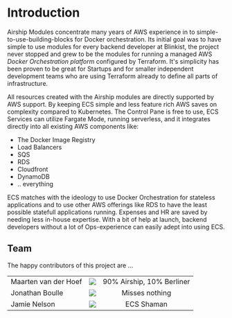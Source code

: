 # Introduction

Airship Modules concentrate many years of AWS experience in to simple-to-use-building-blocks for Docker orchestration. Its initial goal was to have simple to use modules for every backend developer at Blinkist, the project never stopped and grew to be the modules for running a managed AWS *Docker Orchestration platform* configured by Terraform. It's simplicity has been proven to be great for Startups and for smaller independent development teams who are using Terraform already to define all parts of infrastructure.

All resources created with the Airship modules are directly supported by AWS support. By keeping ECS simple and less feature rich AWS saves on complexity compared to Kubernetes. The Control Pane is free to use, ECS Services can utilize Fargate Mode, running serverless, and it integrates directly into all existing AWS components like:

* The Docker Image Registry
* Load Balancers
* SQS
* RDS
* Cloudfront
* DynamoDB
* .. everything 

ECS matches with the ideology to use Docker Orchestration for stateless applications and to use other AWS offerings like RDS to have the least possible statefull applications running. Expenses and HR are saved by needing less in-house expertise. With a bit of help at launch, backend developers without a lot of Ops-experience can easily adept into using ECS.
## Team

The happy contributors of this project are ...

| | | |
|--  | ------------- |:-------------:|
|Maarten van der Hoef | <img src="https://github.com/maartenvanderhoef.png?size=120"> | 90% Airship, 10% Berliner |
|Jonathan Boulle| <img src="https://github.com/jonboulle.png?size=120"> | Misses nothing |
|Jamie Nelson| <img src="https://github.com/Jamie-BitFlight.png?size=120"> | ECS Shaman |
